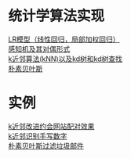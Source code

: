 # 统计学算法实现
[LR模型（线性回归，局部加权回归）](https://github.com/AndyShan/statisticsStudy/tree/master/LR)<br/>
[感知机及其对偶形式](https://github.com/AndyShan/statisticsStudy/tree/master/perception)<br/>
[k近邻算法(kNN)以及kd树和kd树查找](https://github.com/AndyShan/statisticsStudy/tree/master/kNN)<br/>
[朴素贝叶斯](https://github.com/AndyShan/statisticsStudy/tree/master/NaiveBayes)
# 实例
[k近邻改进约会网站配对效果](https://github.com/AndyShan/statisticsStudy/tree/master/demo/datingTest)<br/>
[k近邻识别手写数字](https://github.com/AndyShan/statisticsStudy/tree/master/demo/handwritingDigitTest)<br/>
[朴素贝叶斯过滤垃圾邮件](https://github.com/AndyShan/statisticsStudy/tree/master/demo/emailBayes)